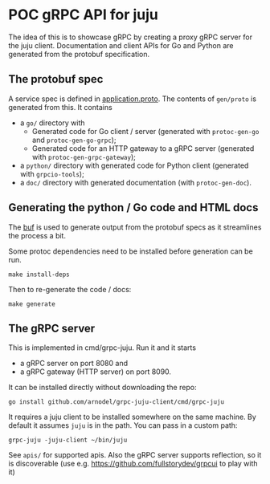 # POC gRPC API for juju

The idea of this is to showcase gRPC by creating a proxy gRPC server for the juju client.  Documentation and client APIs for Go and Python are generated from the protobuf specification.

## The protobuf spec

A service spec is defined in [application.proto](./apis/juju/client/application/v1/application.proto).  The contents of `gen/proto` is generated from this.  It contains

- a `go/` directory with
    - Generated code for Go client / server (generated with `protoc-gen-go` and `protoc-gen-go-grpc`);
    - Generated code for an HTTP gateway to a gRPC server (generated with `protoc-gen-grpc-gateway`);
- a `python/` directory with generated code for Python client (generated with `grpcio-tools`);
- a `doc/` directory with generated documentation (with `protoc-gen-doc`).

## Generating the python / Go code and HTML docs

The [buf](https://docs.buf.build/) is used to generate output from the protobuf
specs as it streamlines the process a bit.

Some protoc dependencies need to be installed before generation can be run.
```shell
make install-deps
```

Then to re-generate the code / docs:

```shell
make generate
```

## The gRPC server

This is implemented in cmd/grpc-juju.  Run it and it starts
- a gRPC server on port 8080 and
- a gRPC gateway (HTTP server) on port 8090.

It can be installed directly without downloading the repo:

```shell
go install github.com/arnodel/grpc-juju-client/cmd/grpc-juju
```

It requires a juju client to be installed somewhere on the same machine.  By
default it assumes `juju` is in the path.  You can pass in a custom path:

```shell
grpc-juju -juju-client ~/bin/juju
```

See `apis/` for supported apis.  Also the gRPC server supports reflection, so it
is discoverable (use e.g. https://github.com/fullstorydev/grpcui to play with
it)
